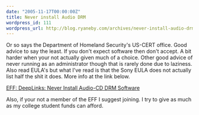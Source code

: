 ```yaml
---
date: "2005-11-17T00:00:00Z"
title: Never install Audio DRM
wordpress_id: 111
wordpress_url: http://blog.ryaneby.com/archives/never-install-audio-drm/
---
```

Or so says the Department of Homeland Security's US-CERT office. Good advice to say the least. If you don't expect software then don't accept. A bit harder when your not actually given much of a choice. Other good advice of never running as an administrator though that is rarely done due to laziness. Also read EULA's but what I've read is that the Sony EULA does not actually list half the shit it does. More info at the link below.

<a href="http://www.eff.org/deeplinks/archives/004167.php">EFF: DeepLinks: Never Install Audio-CD DRM Software</a>

Also, if your not a member of the EFF I suggest joining. I try to give as much as my college student funds can afford.
